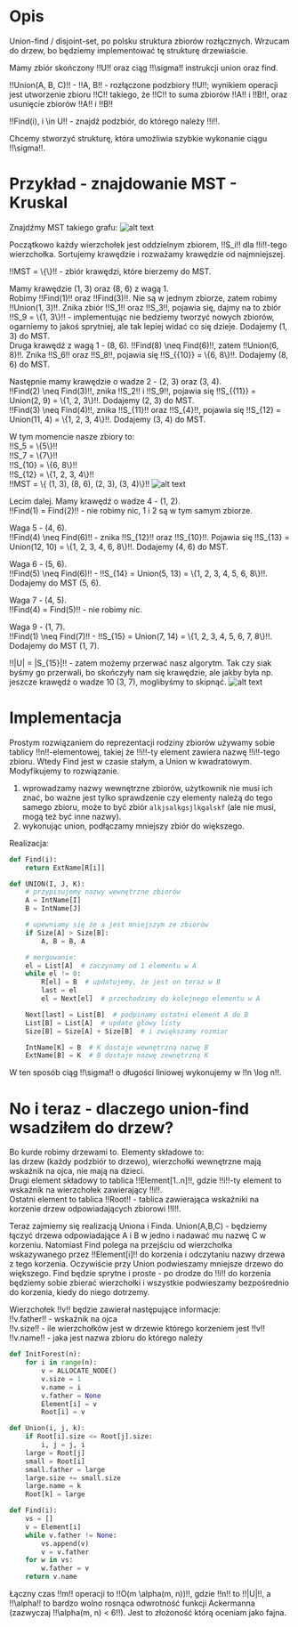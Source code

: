 # Opis

Union-find / disjoint-set, po polsku struktura zbiorów rozłącznych. Wrzucam do drzew, bo będziemy implementować tę strukturę drzewiaście.

Mamy zbiór skończony !!U!! oraz ciąg !!\sigma!! instrukcji union oraz find.

!!Union(A, B, C)!! - !!A, B!! - rozłączone podzbiory !!U!!; wynikiem operacji jest utworzenie zbioru !!C!! takiego, że !!C!! to suma zbiorów !!A!! i !!B!!, oraz usunięcie zbiorów !!A!! i !!B!!

!!Find(i), i \in U!! - znajdź podzbiór, do którego należy !!i!!.

Chcemy stworzyć strukturę, która umożliwia szybkie wykonanie ciągu !!\sigma!!.

# Przykład - znajdowanie MST - Kruskal

Znajdźmy MST takiego grafu:
![alt text](images/union-find/graph.png)

Początkowo każdy wierzchołek jest oddzielnym zbiorem, !!S_i!! dla !!i!!-tego wierzchołka. Sortujemy krawędzie i rozważamy krawędzie od najmniejszej.

!!MST = \\{\\}!! - zbiór krawędzi, które bierzemy do MST.

Mamy krawędzie (1, 3) oraz (8, 6) z wagą 1.  
Robimy !!Find(1)!! oraz !!Find(3)!!. Nie są w jednym zbiorze, zatem robimy !!Union(1, 3)!!. Znika zbiór !!S_1!! oraz !!S_3!!, pojawia się, dajmy na to zbiór !!S_9 = \\{1, 3\\}!! - implementując nie bedziemy tworzyć nowych zbiorów, ogarniemy to jakoś sprytniej, ale tak lepiej widać co się dzieje. Dodajemy (1, 3) do MST.  
Druga krawędź z wagą 1 - (8, 6). !!Find(8) \neq Find(6)!!, zatem !!Union(6, 8)!!. Znika !!S_6!! oraz !!S_8!!, pojawia się !!S\_{{10}} = \\{6, 8\\}!!. Dodajemy (8, 6) do MST.

Następnie mamy krawędzie o wadze 2 - (2, 3) oraz (3, 4).  
!!Find(2) \neq Find(3)!!, znika !!S_2!! i !!S_9!!, pojawia się !!S\_{{11}} = Union(2, 9) = \\{1, 2, 3\\}!!. Dodajemy (2, 3) do MST.  
!!Find(3) \neq Find(4)!!, znika !!S\_{11}!! oraz !!S\_{4}!!, pojawia się !!S\_{12} = Union(11, 4) = \\{1, 2, 3, 4\\}!!. Dodajemy (3, 4) do MST.

W tym momencie nasze zbiory to:  
!!S_5 = \\{5\\}!!  
!!S_7 = \\{7\\}!!  
!!S\_{10} = \\{6, 8\\}!!  
!!S\_{12} = \\{1, 2, 3, 4\\}!!  
!!MST = \\{ (1, 3), (8, 6), (2, 3), (3, 4)\\}!!
![alt text](images/union-find/graph2.png)

Lecim dalej. Mamy krawędź o wadze 4 - (1, 2).  
!!Find(1) = Find(2)!! - nie robimy nic, 1 i 2 są w tym samym zbiorze.

Waga 5 - (4, 6).  
!!Find(4) \neq Find(6)!! - znika !!S\_{12}!! oraz !!S\_{10}!!. Pojawia się !!S\_{13} = Union(12, 10) = \\{1, 2, 3, 4, 6, 8\\}!!. Dodajemy (4, 6) do MST.

Waga 6 - (5, 6).  
!!Find(5) \neq Find(6)!! - !!S\_{14} = Union(5, 13) = \\{1, 2, 3, 4, 5, 6, 8\\}!!.  
Dodajemy do MST (5, 6).

Waga 7 - (4, 5).  
!!Find(4) = Find(5)!! - nie robimy nic.

Waga 9 - (1, 7).  
!!Find(1) \neq Find(7)!! - !!S\_{15} = Union(7, 14) = \\{1, 2, 3, 4, 5, 6, 7, 8\\}!!.  
Dodajemy do MST (1, 7).

!!|U| = |S\_{15}|!! - zatem możemy przerwać nasz algorytm. Tak czy siak byśmy go przerwali, bo skończyły nam się krawędzie, ale jakby była np. jeszcze krawędź o wadze 10 (3, 7), moglibyśmy to skipnąć.
![alt text](images/union-find/graph3.png)

# Implementacja

Prostym rozwiązaniem do reprezentacji rodziny zbiorów używamy sobie tablicy !!n!!-elementowej, takiej że !!i!!-ty element zawiera nazwę !!i!!-tego zbioru. Wtedy Find jest w czasie stałym, a Union w kwadratowym. Modyfikujemy to rozwiązanie.

1. wprowadzamy nazwy wewnętrzne zbiorów, użytkownik nie musi ich znać, bo ważne jest tylko sprawdzenie czy elementy należą do tego samego zbioru, może to być zbiór `alkjsalkgsjlkgalskf` (ale nie musi, mogą też być inne nazwy).
2. wykonując union, podłączamy mniejszy zbiór do większego.

Realizacja:

```python
def Find(i):
    return ExtName[R[i]]

def UNION(I, J, K):
    # przypisujemy nazwy wewnętrzne zbiorów
    A = IntName[I]
    B = IntName[J]

    # upewniamy się że a jest mniejszym ze zbiorów
    if Size[A] > Size[B]:
        A, B = B, A

    # mergowanie:
    el = List[A]  # zaczynamy od 1 elementu w A
    while el != 0:
        R[el] = B  # updatujemy, że jest on teraz w B
        last = el
        el = Next[el]  # przechodzimy do kolejnego elementu w A

    Next[last] = List[B]  # podpinamy ostatni element A do B
    List[B] = List[A]  # update głowy listy
    Size[B] = Size[A] + Size[B]  # i zwiększamy rozmiar

    IntName[K] = B  # K dostaje wewnętrzną nazwę B
    ExtName[B] = K  # B dostaje nazwę zewnętrzną K
```

W ten sposób ciąg !!\sigma!! o długości liniowej wykonujemy w !!n \log n!!.

# No i teraz - dlaczego union-find wsadziłem do drzew?

Bo kurde robimy drzewami to. Elementy składowe to:  
las drzew (każdy podzbiór to drzewo), wierzchołki wewnętrzne mają wskaźnik na ojca, nie mają na dzieci.  
Drugi element składowy to tablica !!Element[1..n]!!, gdzie !!i!!-ty element to wskaźnik na wierzchołek zawierający !!i!!.  
Ostatni element to tablica !!Root!! - tablica zawierająca wskaźniki na korzenie drzew odpowiadających zbiorowi !!I!!.

Teraz zajmiemy się realizacją Uniona i Finda. Union(A,B,C) - będziemy łączyć drzewa odpowiadające A i B w jedno i nadawać mu nazwę C w korzeniu. Natomiast Find polega na przejściu od wierzchołka wskazywanego przez !!Element[i]!! do korzenia i odczytaniu nazwy drzewa z tego korzenia. Oczywiście przy Union podwieszamy mniejsze drzewo do większego. Find będzie sprytne i proste - po drodze do !!i!! do korzenia będziemy sobie zbierać wierzchołki i wszystkie podwieszamy bezpośrednio do korzenia, kiedy do niego dotrzemy.

Wierzchołek !!v!! będzie zawierał następujące informacje:  
!!v.father!! - wskaźnik na ojca  
!!v.size!! - ile wierzchołków jest w drzewie którego korzeniem jest !!v!!  
!!v.name!! - jaka jest nazwa zbioru do którego należy

```python
def InitForest(n):
    for i in range(n):
        v = ALLOCATE_NODE()
        v.size = 1
        v.name = i
        v.father = None
        Element[i] = v
        Root[i] = v

def Union(i, j, k):
    if Root[i].size <= Root[j].size:
        i, j = j, i
    large = Root[j]
    small = Root[i]
    small.father = large
    large.size += small.size
    large.name = k
    Root[k] = large

def Find(i):
    vs = []
    v = Element[i]
    while v.father != None:
        vs.append(v)
        v = v.father
    for w in vs:
        w.father = v
    return v.name
```

Łączny czas !!m!! operacji to !!O(m \alpha(m, n))!!, gdzie !!n!! to !!|U|!!, a !!\alpha!! to bardzo wolno rosnąca odwrotność funkcji Ackermanna (zazwyczaj !!\alpha(m, n) < 6!!). Jest to złożoność którą oceniam jako fajna.

